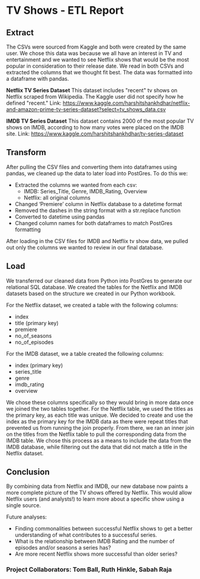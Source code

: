 # TV Shows - ETL Report

## Extract
The CSVs were sourced from Kaggle and both were created by the same user. We chose this data was because we all have an interest in TV and entertainment and we wanted to see Netflix shows that would be the most popular in consideration to their release date. We read in both CSVs and extracted the columns that we thought fit best. The data was formatted into a dataframe with pandas.

**Netflix TV Series Dataset**
This dataset includes "recent" tv shows on Netflix scraped from Wikipedia. The Kaggle user did not specify how he defined "recent."
Link: https://www.kaggle.com/harshitshankhdhar/netflix-and-amazon-prime-tv-series-dataset?select=tv_shows_data.csv

**IMDB TV Series Dataset**
This dataset contains 2000 of the most popular TV shows on IMDB, according to how many votes were placed on the IMDB site. 
Link: https://www.kaggle.com/harshitshankhdhar/tv-series-dataset 

## Transform

After pulling the CSV files and converting them into dataframes using pandas, we cleaned up the data to later load into PostGres. To do this we:

* Extracted the columns we wanted from each csv:
    * IMDB: Series_Title, Genre, IMDB_Rating, Overview
    * Netflix: all original columns
* Changed ‘Premiere’ column in Netflix database to a datetime format
* Removed the dashes in the string format with a str.replace function
* Converted to datetime using pandas
* Changed column names for both dataframes to match PostGres formatting

After loading in the CSV files for IMDB and Netflix tv show data, we pulled out only the columns we wanted to review in our final database. 

## Load
We transferred our cleaned data from Python into PostGres to generate our relational SQL database. We created the tables for the Netflix and IMDB datasets based on the structure we created in our Python workbook.  

For the Netflix dataset, we created a table with the following columns: 
* index
* title (primary key)
* premiere
* no_of_seasons 
* no_of_episodes  

For the IMDB dataset, we a table created the following columns: 
* index (primary key)
* series_title 
* genre
* imdb_rating
* overview

We chose these columns specifically so they would bring in more data once we joined the two tables together.  For the Netflix table, we used the titles as the primary key, as each title was unique.  We decided to create and use the index as the primary key for the IMDB data as there were repeat titles that prevented us from running the join properly.  From there, we ran an inner join on the titles from the Netflix table to pull the corresponding data from the IMDB table.  We chose this process as a means to include the data from the IMDB database, while filtering out the data that did not match a title in the Netflix dataset.

## Conclusion
By combining data from Netflix and IMDB, our new database now paints a more complete picture of the TV shows offered by Netflix. This would allow Netflix users (and analysts!) to learn more about a specific show using a single source.

Future analyses: 
* Finding commonalities between successful Netflix shows to get a better understanding of what contributes to a successful series.
* What is the relationship between IMDB Rating and the number of episodes and/or seasons a series has?
* Are more recent Netflix shows more successful than older series?


### Project Collaborators: Tom Ball, Ruth Hinkle, Sabah Raja